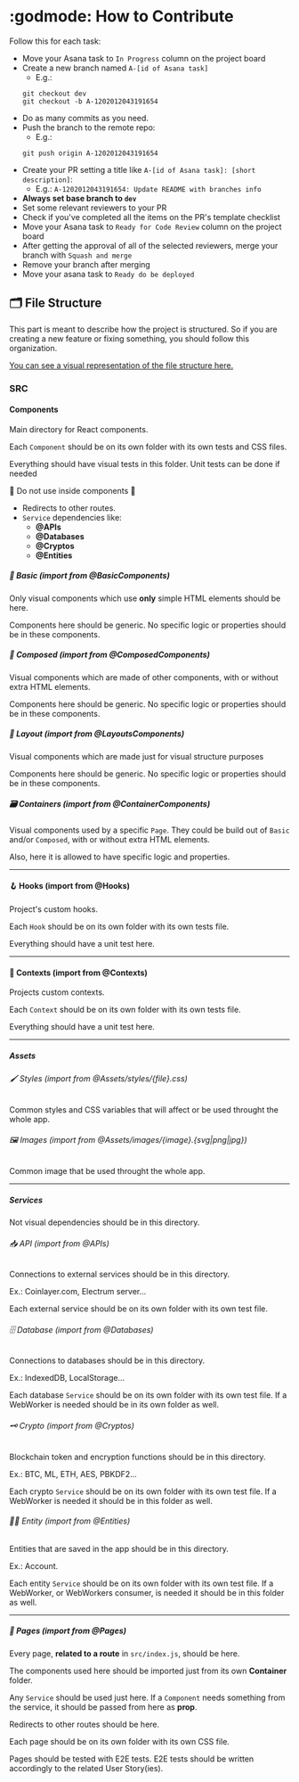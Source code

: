 # :godmode: How to Contribute

Follow this for each task:

- Move your Asana task to `In Progress` column on the project board
- Create a new branch named `A-[id of Asana task]`
  - E.g.:
  ```
  git checkout dev
  git checkout -b A-1202012043191654
  ```
- Do as many commits as you need.
- Push the branch to the remote repo:
  - E.g.:
  ```
  git push origin A-1202012043191654
  ```
- Create your PR setting a title like `A-[id of Asana task]: [short description]`:
  - E.g.: `A-1202012043191654: Update README with branches info`
- **Always set base branch to `dev`**
- Set some relevant reviewers to your PR
- Check if you've completed all the items on the PR's template checklist
- Move your Asana task to `Ready for Code Review` column on the project board
- After getting the approval of all of the selected reviewers, merge your branch with `Squash and merge`
- Remove your branch after merging
- Move your asana task to `Ready do be deployed`

## :card_index_dividers: File Structure

This part is meant to describe how the project is structured. So if you are creating a new feature or fixing something, you should follow this organization.

[You can see a visual representation of the file structure here.](./FileStructure.jpg?raw=true)

### SRC

#### Components

Main directory for React components.

Each `Component` should be on its own folder with its own tests and CSS files.

Everything should have visual tests in this folder. Unit tests can be done if needed

:no_entry_sign: Do not use inside components :no_entry_sign:

- Redirects to other routes.
- `Service` dependencies like:
  - **@APIs**
  - **@Databases**
  - **@Cryptos**
  - **@Entities**

##### :bust_in_silhouette: Basic (import from @BasicComponents)

Only visual components which use **only** simple HTML elements should be here.

Components here should be generic. No specific logic or properties should be in these components.

##### :busts_in_silhouette: Composed (import from @ComposedComponents)

Visual components which are made of other components, with or without extra HTML elements.

Components here should be generic. No specific logic or properties should be in these components.

##### :straight_ruler: Layout (import from @LayoutsComponents)

Visual components which are made just for visual structure purposes

Components here should be generic. No specific logic or properties should be in these components.

##### :card_file_box: Containers (import from @ContainerComponents)

Visual components used by a specific `Page`. They could be build out of `Basic` and/or `Composed`, with or without extra HTML elements.

Also, here it is allowed to have specific logic and properties.

---

#### :hook: Hooks (import from @Hooks)

Project's custom hooks.

Each `Hook` should be on its own folder with its own tests file.

Everything should have a unit test here.

---

#### :bookmark_tabs: Contexts (import from @Contexts)

Projects custom contexts.

Each `Context` should be on its own folder with its own tests file.

Everything should have a unit test here.

---

##### Assets

###### :paintbrush: Styles (import from @Assets/styles/{file}.css)

Common styles and CSS variables that will affect or be used throught the whole app.

###### :framed_picture: Images (import from @Assets/images/{image}.{svg|png|jpg})

Common image that be used throught the whole app.

---

##### Services

Not visual dependencies should be in this directory.

###### :inbox_tray: API (import from @APIs)

Connections to external services should be in this directory.

Ex.: Coinlayer.com, Electrum server...

Each external service should be on its own folder with its own test file.

###### :file_cabinet: Database (import from @Databases)

Connections to databases should be in this directory.

Ex.: IndexedDB, LocalStorage...

Each database `Service` should be on its own folder with its own test file. If a WebWorker is needed should be in its own folder as well.

###### :old_key: Crypto (import from @Cryptos)

Blockchain token and encryption functions should be in this directory.

Ex.: BTC, ML, ETH, AES, PBKDF2...

Each crypto `Service` should be on its own folder with its own test file. If a WebWorker is needed it should be in this folder as well.

###### :raising_hand_woman: Entity (import from @Entities)

Entities that are saved in the app should be in this directory.

Ex.: Account.

Each entity `Service` should be on its own folder with its own test file. If a WebWorker, or WebWorkers consumer, is needed it should be in this folder as well.

---

##### :page_with_curl: Pages (import from @Pages)

Every page, **related to a route** in `src/index.js`, should be here.

The components used here should be imported just from its own **Container** folder.

Any `Service` should be used just here. If a `Component` needs something from the service, it should be passed from here as **prop**.

Redirects to other routes should be here.

Each page should be on its own folder with its own CSS file.

Pages should be tested with E2E tests. E2E tests should be written accordingly to the related User Story(ies).
